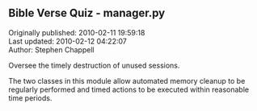 ## Bible Verse Quiz - manager.py  
Originally published: 2010-02-11 19:59:18  
Last updated: 2010-02-12 04:22:07  
Author: Stephen Chappell  
  
Oversee the timely destruction of unused sessions.

The two classes in this module allow automated memory cleanup to be regularly
performed and timed actions to be executed within reasonable time periods.